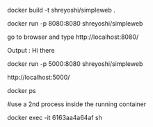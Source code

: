 docker build -t shreyoshi/simpleweb .

docker run -p 8080:8080 shreyoshi/simpleweb

go to browser and type http://localhost:8080/

Output : Hi there

docker run -p 5000:8080 shreyoshi/simpleweb

http://localhost:5000/

docker ps

#use a 2nd process inside the running container

docker exec -it 6163aa4a64af sh
